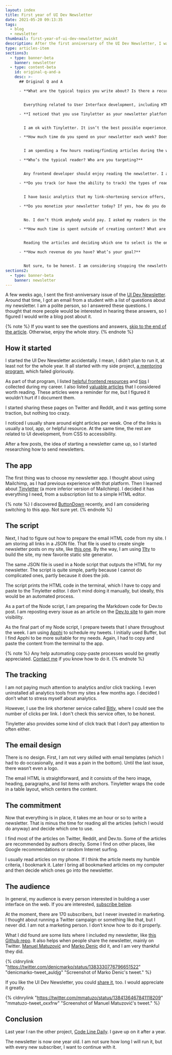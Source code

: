 ```yaml
---
layout: index
title: First year of UI Dev Newsletter
date: 2021-05-20 09:13:35
tags:
  - blog
  - newsletter
thumbnail: first-year-of-ui-dev-newsletter_owiskt
description: After the first anniversary of the UI Dev Newsletter, I wanted to share how and why I am running it. Read the whole story and get some useful links.
type: articles-item
sections3:
  - type: banner-beta
    banner: newsletter
  - type: content-beta
    id: original-q-and-a
    desc: >-
      ## Original Q and A

      - **What are the typical topics you write about? Is there a recurring theme or style throughout your articles?**


        Everything related to User Interface development, including HTML, CSS, JavaScript, Accessibility, tools, and apps.

      - **I noticed that you use Tinyletter as your newsletter platform. Are you happy with this platform? What improvements would you want to see?**


        I am ok with Tinyletter. It isn’t the best possible experience, but it is free, and it has what I need: a custom HTML. I would like to see an option to schedule the sending and automatically send the latest issue to the new subscribers.

      - **How much time do you spend on your newsletter each week? Does this newsletter encompass a full-time job, hobby, or somewhere in between?**


        I am spending a few hours reading/finding articles during the week. I usually create the issue during the weekend. It takes between an hour and two. I would say this newsletter is my side project.

      - **Who’s the typical reader? Who are you targeting?**


        Any frontend developer should enjoy reading the newsletter. I am targeting anyone who likes to create User Interfaces.

      - **Do you track (or have the ability to track) the types of readers for your newsletter? If yes, have you found any interesting trends in terms of geography, interests, career, etc.?**


        I have basic analytics that my link-shortening service offers, but I rarely check the data. I don’t have time or interest in that thing now.

      - **Do you monetize your newsletter today? If yes, how do you do it? If no, why not?**


        No. I don’t think anybody would pay. I asked my readers in the anniversary issue to buy me a coffee for support. Nobody did it.

      - **How much time is spent outside of creating content? What are those activities?**


        Reading the articles and deciding which one to select is the only activity outside of creating content. I was doing it anyway before I started the newsletter.

      - **How much revenue do you have? What’s your goal?**


        Not sure, to be honest. I am considering stopping the newsletter, but every new subscriber makes me not do it.
sections2:
  - type: banner-beta
    banner: newsletter
---
```


A few weeks ago, I sent the first-anniversary issue of the [UI Dev Newsletter](/side-projects/ui-dev-newsletter/). Around that time, I got an email from a student with a list of questions about my newsletter. I am a polite person, so I answered these questions. I thought that more people would be interested in hearing these answers, so I figured I would write a blog post about it.

{% note %}
If you want to see the questions and answers, [skip to the end of the article](#original-q-and-a). Otherwise, enjoy the whole story.
{% endnote %}

## How it started

I started the UI Dev Newsletter accidentally. I mean, I didn’t plan to run it, at least not for the whole year. It all started with my side project, [a mentoring program](/articles/the-ui-development-mentoring-program/), which failed gloriously.

As part of that program, I listed [helpful frontend resources](/side-projects/ui-dev-mentoring/resources/) and [tips](/side-projects/ui-dev-mentoring/tips/) I collected during my career. I also listed [valuable articles](/side-projects/ui-dev-newsletter/) that I considered worth reading. These articles were a reminder for me, but I figured it wouldn’t hurt if I document them.

I started sharing these pages on Twitter and Reddit, and it was getting some traction, but nothing too crazy.

I noticed I usually share around eight articles per week. One of the links is usually a tool, app, or helpful resource. At the same time, the rest are related to UI development, from CSS to accessibility.

After a few posts, the idea of starting a newsletter came up, so I started researching how to send newsletters.

## The app

The first thing was to choose my newsletter app. I thought about using Mailchimp, as I had previous experience with that platform. Then I learned about [Tinyletter](https://tinyletter.com/) (a more inferior version of Mailchimp). I decided it has everything I need, from a subscription list to a simple HTML editor.

{% note %}
I discovered [ButtonDown](https://buttondown.email/refer/starbist) recently, and I am considering switching to this app. Not sure yet.
{% endnote %}

## The script

Next, I had to figure out how to prepare the email HTML code from my site. I am storing all links in a JSON file. That file is used to create single newsletter posts on my site, like [this one](/side-projects/ui-dev-newsletter/2021-05-17/). By the way, I am using [11ty](https://www.11ty.dev/authors/malimirkeccita/) to build the site, my new favorite static site generator.

The same JSON file is used in a Node script that outputs the HTML for my newsletter. The script is quite simple, partly because I cannot do complicated ones, partly because it does the job.

The script prints the HTML code in the terminal, which I have to copy and paste to the Tinyletter editor. I don’t mind doing it manually, but ideally, this would be an automated process.

As a part of the Node script, I am preparing the Markdown code for Dev.to post. I am reposting every issue as an article on the [Dev.to site](https://dev.to/starbist/) to gain more visibility.

As the final part of my Node script, I prepare tweets that I share throughout the week. I am using [Apphi](https://apphi.com/) to schedule my tweets. I initially used Buffer, but I find Apphi to be more suitable for my needs. Again, I had to copy and paste the content from the terminal to the app.

{% note %}
Any help automating copy-paste processes would be greatly appreciated. [Contact me](/contact/) if you know how to do it.
{% endnote %}

## The tracking

I am not paying much attention to analytics and/or click tracking. I even uninstalled all analytics tools from my sites a few months ago. I decided I don’t what to stress myself about analytics.

However, I use the link shortener service called [Bitly](https://bitly.com/), where I could see the number of clicks per link. I don't check this service often, to be honest.

Tinyletter also provides some kind of click track that I don’t pay attention to often either.

## The email design

There is no design. First, I am not very skilled with email templates (which I had to do occasionally, and it was a pain in the bottom). Until the last issue, there wasn’t even a logo.

The email HTML is straightforward, and it consists of the hero image, heading, paragraphs, and list items with anchors. Tinyletter wraps the code in a table layout, which centers the content.

## The commitment

Now that everything is in place, it takes me an hour or so to write a newsletter. That is minus the time for reading all the articles (which I would do anyway) and decide which one to use.

I find most of the articles on Twitter, Reddit, and Dev.to. Some of the articles are recommended by authors directly. Some I find on other places, like Google recommendations or random Internet surfing.

I usually read articles on my phone. If I think the article meets my humble criteria, I bookmark it. Later I bring all bookmarked articles on my computer and then decide which ones go into the newsletter.

## The audience

In general, my audience is every person interested in building a user interface on the web. If you are interested, [subscribe below](#subscribe-now).

At the moment, there are 170 subscribers, but I never invested in marketing. I thought about running a Twitter campaign or something like that, but I never did. I am not a marketing person. I don’t know how to do it properly.

What I did found are some lists where I included my newsletter, like [this Github repo](https://github.com/markodenic/web-development-resources#newsletters). It also helps when people share the newsletter, mainly on Twitter. [Manuel Matuzović](https://twitter.com/mmatuzo) and [Marko Denic](https://twitter.com/denicmarko) did it, and I am very thankful they did.

{% cldnrylink "https://twitter.com/denicmarko/status/1383330776796651522" "denicmarko-tweet_auldjg" "Screenshot of Marko Denic's tweet." %}

If you like the UI Dev Newsletter, you could [share it](#share-the-article), too. I would appreciate it greatly.

{% cldnrylink "https://twitter.com/mmatuzo/status/1384136467841118209" "mmatuzo-tweet_oxxfrw" "Screenshot of Manuel Matuzović's tweet." %}

## Conclusion

Last year I ran the other project, [Code Line Daily](/articles/the-first-year-of-my-side-project-code-line-daily/). I gave up on it after a year.

The newsletter is now one year old. I am not sure how long I will run it, but with every new subscriber, I want to continue with it.
